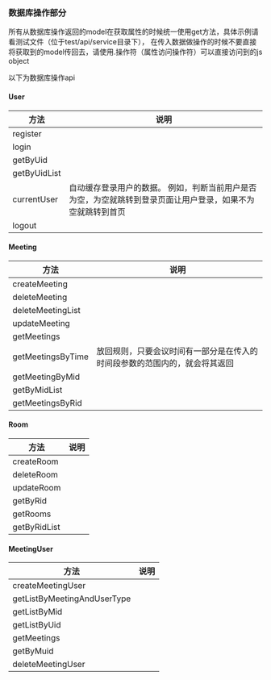 ### 数据库操作部分

所有从数据库操作返回的model在获取属性的时候统一使用get方法，具体示例请看测试文件（位于test/api/service目录下），
在传入数据做操作的时候不要直接将获取到的model传回去，请使用.操作符（属性访问操作符）可以直接访问到的js object

以下为数据库操作api

#### User

|方法|说明|
|---|---|
|register||
|login||
|getByUid||
|getByUidList||
|currentUser|自动缓存登录用户的数据。 例如，判断当前用户是否为空，为空就跳转到登录页面让用户登录，如果不为空就跳转到首页|
|logout||


#### Meeting

|方法|说明|
|---|---|
|createMeeting||
|deleteMeeting||
|deleteMeetingList||
|updateMeeting||
|getMeetings||
|getMeetingsByTime|放回规则，只要会议时间有一部分是在传入的时间段参数的范围内的，就会将其返回|
|getMeetingByMid||
|getByMidList||
|getMeetingsByRid||

#### Room

|方法|说明|
|---|---|
|createRoom||
|deleteRoom||
|updateRoom||
|getByRid||
|getRooms||
|getByRidList||

#### MeetingUser

|方法|说明|
|---|---|
|createMeetingUser||
|getListByMeetingAndUserType||
|getListByMid||
|getListByUid||
|getMeetings||
|getByMuid||
|deleteMeetingUser||